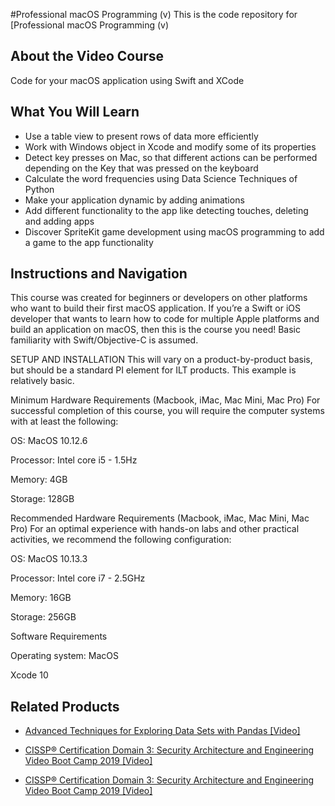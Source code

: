 #Professional macOS Programming (v)
This is the code repository for [Professional macOS Programming (v)
## About the Video Course
Code for your macOS application using Swift and XCode		

<H2>What You Will Learn</H2>
<DIV class=book-info-will-learn-text>
<UL>
<LI>Use a table view to present rows of data more efficiently 
<LI>Work with Windows object in Xcode and modify some of its properties 
<LI>Detect key presses on Mac, so that different actions can be performed depending on the Key that was pressed on the keyboard
<LI>Calculate the word frequencies using Data Science Techniques of Python 
<LI>Make your application dynamic by adding animations
<LI>Add different functionality to the app like detecting touches, deleting and adding apps 
<LI>Discover SpriteKit game development using macOS programming to add a game to the app functionality</LI></UL></DIV>

## Instructions and Navigation
This course was created for beginners or developers on other platforms who want to build their first macOS application. If you’re a Swift or iOS developer that wants to learn how to code for multiple Apple platforms and build an application on macOS, then this is the course you need! Basic familiarity with Swift/Objective-C is assumed.	

SETUP AND INSTALLATION
This will vary on a product-by-product basis, but should be a standard PI element for ILT products. This example is relatively basic.

Minimum Hardware Requirements (Macbook, iMac, Mac Mini, Mac Pro)
For successful completion of this course, you will require the computer systems with at least the following:


OS: MacOS 10.12.6



Processor: Intel core i5 - 1.5Hz



Memory: 4GB



Storage: 128GB


Recommended Hardware Requirements (Macbook, iMac, Mac Mini, Mac Pro)
For an optimal experience with hands-on labs and other practical activities, we recommend the following configuration:


OS: MacOS 10.13.3



Processor: Intel core i7 - 2.5GHz



Memory: 16GB



Storage: 256GB


Software Requirements

Operating system: MacOS



Xcode 10



## Related Products
* [Advanced Techniques for Exploring Data Sets with Pandas [Video]](https://www.packtpub.com/big-data-and-business-intelligence/advanced-techniques-exploring-data-sets-pandas-video?utm_source=github&utm_medium=repository&utm_campaign=9781788397599)

* [CISSP®️ Certification Domain 3: Security Architecture and Engineering Video Boot Camp 2019 [Video]](https://www.packtpub.com/application-development/cissp-certification-domain-3-security-architecture-and-engineering-video?utm_source=github&utm_medium=repository&utm_campaign=9781838646080)

* [CISSP®️ Certification Domain 3: Security Architecture and Engineering Video Boot Camp 2019 [Video]](https://www.packtpub.com/application-development/cissp-certification-domain-3-security-architecture-and-engineering-video?utm_source=github&utm_medium=repository&utm_campaign=9781838646080)

